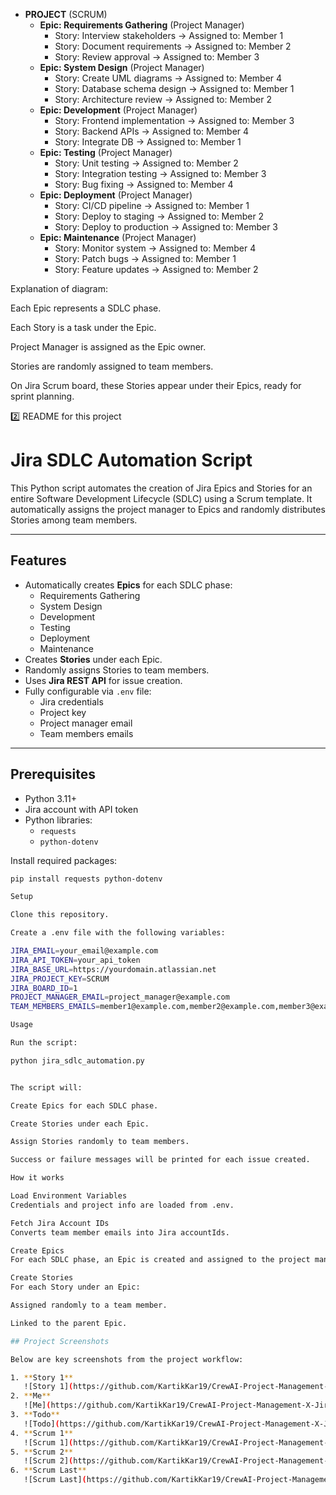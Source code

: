 - **PROJECT** (SCRUM)
  - **Epic: Requirements Gathering** (Project Manager)
    - Story: Interview stakeholders → Assigned to: Member 1
    - Story: Document requirements → Assigned to: Member 2
    - Story: Review approval → Assigned to: Member 3
  - **Epic: System Design** (Project Manager)
    - Story: Create UML diagrams → Assigned to: Member 4
    - Story: Database schema design → Assigned to: Member 1
    - Story: Architecture review → Assigned to: Member 2
  - **Epic: Development** (Project Manager)
    - Story: Frontend implementation → Assigned to: Member 3
    - Story: Backend APIs → Assigned to: Member 4
    - Story: Integrate DB → Assigned to: Member 1
  - **Epic: Testing** (Project Manager)
    - Story: Unit testing → Assigned to: Member 2
    - Story: Integration testing → Assigned to: Member 3
    - Story: Bug fixing → Assigned to: Member 4
  - **Epic: Deployment** (Project Manager)
    - Story: CI/CD pipeline → Assigned to: Member 1
    - Story: Deploy to staging → Assigned to: Member 2
    - Story: Deploy to production → Assigned to: Member 3
  - **Epic: Maintenance** (Project Manager)
    - Story: Monitor system → Assigned to: Member 4
    - Story: Patch bugs → Assigned to: Member 1
    - Story: Feature updates → Assigned to: Member 2

Explanation of diagram:

Each Epic represents a SDLC phase.

Each Story is a task under the Epic.

Project Manager is assigned as the Epic owner.

Stories are randomly assigned to team members.

On Jira Scrum board, these Stories appear under their Epics, ready for sprint planning.

2️⃣ README for this project
# Jira SDLC Automation Script

This Python script automates the creation of Jira Epics and Stories for an entire Software Development Lifecycle (SDLC) using a Scrum template. It automatically assigns the project manager to Epics and randomly distributes Stories among team members.

---

## Features
- Automatically creates **Epics** for each SDLC phase:
  - Requirements Gathering
  - System Design
  - Development
  - Testing
  - Deployment
  - Maintenance
- Creates **Stories** under each Epic.
- Randomly assigns Stories to team members.
- Uses **Jira REST API** for issue creation.
- Fully configurable via `.env` file:
  - Jira credentials
  - Project key
  - Project manager email
  - Team members emails

---

## Prerequisites

- Python 3.11+
- Jira account with API token
- Python libraries:
  - `requests`
  - `python-dotenv`

Install required packages:
```bash
pip install requests python-dotenv

Setup

Clone this repository.

Create a .env file with the following variables:

JIRA_EMAIL=your_email@example.com
JIRA_API_TOKEN=your_api_token
JIRA_BASE_URL=https://yourdomain.atlassian.net
JIRA_PROJECT_KEY=SCRUM
JIRA_BOARD_ID=1
PROJECT_MANAGER_EMAIL=project_manager@example.com
TEAM_MEMBERS_EMAILS=member1@example.com,member2@example.com,member3@example.com

Usage

Run the script:

python jira_sdlc_automation.py


The script will:

Create Epics for each SDLC phase.

Create Stories under each Epic.

Assign Stories randomly to team members.

Success or failure messages will be printed for each issue created.

How it works

Load Environment Variables
Credentials and project info are loaded from .env.

Fetch Jira Account IDs
Converts team member emails into Jira accountIds.

Create Epics
For each SDLC phase, an Epic is created and assigned to the project manager.

Create Stories
For each Story under an Epic:

Assigned randomly to a team member.

Linked to the parent Epic.

## Project Screenshots

Below are key screenshots from the project workflow:

1. **Story 1**
   ![Story 1](https://github.com/KartikKar19/CrewAI-Project-Management-X-Jira-Story/blob/main/images/story1.jpg?raw=true)
2. **Me**
   ![Me](https://github.com/KartikKar19/CrewAI-Project-Management-X-Jira-Story/blob/main/images/me.jpg?raw=true)
3. **Todo**
   ![Todo](https://github.com/KartikKar19/CrewAI-Project-Management-X-Jira-Story/blob/main/images/todo.jpg?raw=true)
4. **Scrum 1**
   ![Scrum 1](https://github.com/KartikKar19/CrewAI-Project-Management-X-Jira-Story/blob/main/images/scrum1.jpg?raw=true)
5. **Scrum 2**
   ![Scrum 2](https://github.com/KartikKar19/CrewAI-Project-Management-X-Jira-Story/blob/main/images/scrum2.jpg?raw=true)
6. **Scrum Last**
   ![Scrum Last](https://github.com/KartikKar19/CrewAI-Project-Management-X-Jira-Story/blob/main/images/scrumlast.jpg?raw=true)

